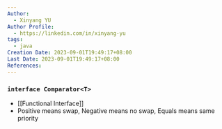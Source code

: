 ```yaml
---
Author:
  - Xinyang YU
Author Profile:
  - https://linkedin.com/in/xinyang-yu
tags:
  - java
Creation Date: 2023-09-01T19:49:17+08:00
Last Date: 2023-09-01T19:49:17+08:00
References:
---
```


### ``interface Comparator<T>``
- [[Functional Interface]]
- Positive means swap, Negative means no swap, Equals means same priority